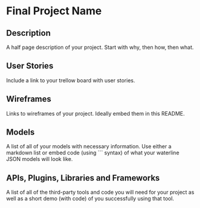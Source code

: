 # Final Project Name

## Description

A half page description of your project. Start with why, then how, then what.

## User Stories

Include a link to your trellow board with user stories.

## Wireframes

Links to wireframes of your project. Ideally embed them in this README.

## Models

A list of all of your models with necessary information. Use either a markdown list or embed code (using ``` syntax) of what your waterline JSON models will look like.

## APIs, Plugins, Libraries and Frameworks

A list of all of the third-party tools and code you will need for your project as well as a short demo (with code) of you successfully using that tool.